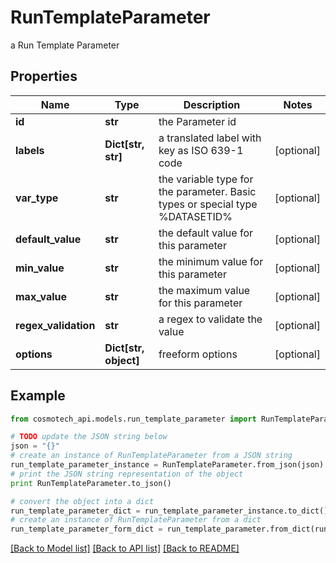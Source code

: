 # RunTemplateParameter

a Run Template Parameter

## Properties

Name | Type | Description | Notes
------------ | ------------- | ------------- | -------------
**id** | **str** | the Parameter id | 
**labels** | **Dict[str, str]** | a translated label with key as ISO 639-1 code | [optional] 
**var_type** | **str** | the variable type for the parameter. Basic types or special type %DATASETID% | [optional] 
**default_value** | **str** | the default value for this parameter | [optional] 
**min_value** | **str** | the minimum value for this parameter | [optional] 
**max_value** | **str** | the maximum value for this parameter | [optional] 
**regex_validation** | **str** | a regex to validate the value | [optional] 
**options** | **Dict[str, object]** | freeform options | [optional] 

## Example

```python
from cosmotech_api.models.run_template_parameter import RunTemplateParameter

# TODO update the JSON string below
json = "{}"
# create an instance of RunTemplateParameter from a JSON string
run_template_parameter_instance = RunTemplateParameter.from_json(json)
# print the JSON string representation of the object
print RunTemplateParameter.to_json()

# convert the object into a dict
run_template_parameter_dict = run_template_parameter_instance.to_dict()
# create an instance of RunTemplateParameter from a dict
run_template_parameter_form_dict = run_template_parameter.from_dict(run_template_parameter_dict)
```
[[Back to Model list]](../README.md#documentation-for-models) [[Back to API list]](../README.md#documentation-for-api-endpoints) [[Back to README]](../README.md)


